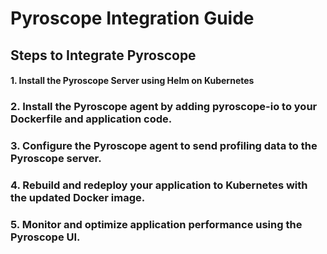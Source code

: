 # Pyroscope Integration Guide

## Steps to Integrate Pyroscope

#### 1. Install the Pyroscope Server using Helm on Kubernetes
### 2. Install the Pyroscope agent by adding pyroscope-io to your Dockerfile and application code.
### 3. Configure the Pyroscope agent to send profiling data to the Pyroscope server.
### 4. Rebuild and redeploy your application to Kubernetes with the updated Docker image.
### 5. Monitor and optimize application performance using the Pyroscope UI.





